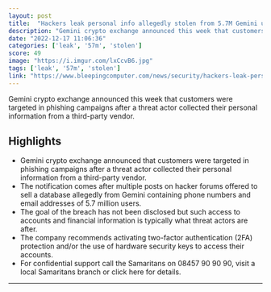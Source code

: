 ```yaml
---
layout: post
title:  "Hackers leak personal info allegedly stolen from 5.7M Gemini users"
description: "Gemini crypto exchange announced this week that customers were targeted in phishing campaigns after a threat actor collected their personal information from a third-party vendor."
date: "2022-12-17 11:06:36"
categories: ['leak', '57m', 'stolen']
score: 49
image: "https://i.imgur.com/lxCcvB6.jpg"
tags: ['leak', '57m', 'stolen']
link: "https://www.bleepingcomputer.com/news/security/hackers-leak-personal-info-allegedly-stolen-from-57m-gemini-users/"
---
```


Gemini crypto exchange announced this week that customers were targeted in phishing campaigns after a threat actor collected their personal information from a third-party vendor.

## Highlights

- Gemini crypto exchange announced that customers were targeted in phishing campaigns after a threat actor collected their personal information from a third-party vendor.
- The notification comes after multiple posts on hacker forums offered to sell a database allegedly from Gemini containing phone numbers and email addresses of 5.7 million users.
- The goal of the breach has not been disclosed but such access to accounts and financial information is typically what threat actors are after.
- The company recommends activating two-factor authentication (2FA) protection and/or the use of hardware security keys to access their accounts.
- For confidential support call the Samaritans on 08457 90 90 90, visit a local Samaritans branch or click here for details.

---
